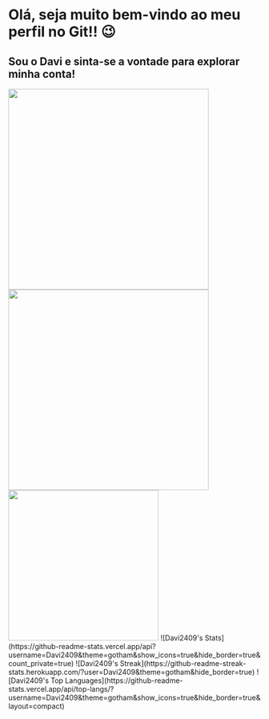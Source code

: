 # Olá, seja muito bem-vindo ao meu perfil no Git!! 😉
## Sou o Davi e sinta-se a vontade para explorar minha conta! 
<img src="https://camo.githubusercontent.com/1e89f0a219991e3458d0806a14d1787966473550a46b26a562892c73347e1ff6/68747470733a2f2f6769746875622d726561646d652d73746174732e76657263656c2e6170702f6170693f757365726e616d653d4461766932343039267468656d653d676f7468616d2673686f775f69636f6e733d7472756526686964655f626f726465723d7472756526636f756e745f707269766174653d74727565" width="400" heigth="300" />
<img src="https://camo.githubusercontent.com/c2198dc9d9f7c2c45d98043f0b67e3752b3569eca8778fa083f561079a68d4b2/68747470733a2f2f6769746875622d726561646d652d73747265616b2d73746174732e6865726f6b756170702e636f6d2f3f757365723d4461766932343039267468656d653d676f7468616d26686964655f626f726465723d74727565" width="400" heigth="300" />
<img src="https://camo.githubusercontent.com/b87b1ea6cde7b91bc5607f33ea60d02ee438beefb8c80d9c8fc521854b021531/68747470733a2f2f6769746875622d726561646d652d73746174732e76657263656c2e6170702f6170692f746f702d6c616e67732f3f757365726e616d653d4461766932343039267468656d653d676f7468616d2673686f775f69636f6e733d7472756526686964655f626f726465723d74727565266c61796f75743d636f6d70616374" width="300" heigth="200" />
![Davi2409's Stats](https://github-readme-stats.vercel.app/api?username=Davi2409&theme=gotham&show_icons=true&hide_border=true&count_private=true)
![Davi2409's Streak](https://github-readme-streak-stats.herokuapp.com/?user=Davi2409&theme=gotham&hide_border=true)
![Davi2409's Top Languages](https://github-readme-stats.vercel.app/api/top-langs/?username=Davi2409&theme=gotham&show_icons=true&hide_border=true&layout=compact)
